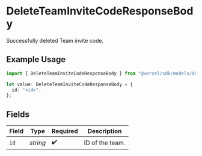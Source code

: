 # DeleteTeamInviteCodeResponseBody

Successfully deleted Team invite code.

## Example Usage

```typescript
import { DeleteTeamInviteCodeResponseBody } from "@vercel/sdk/models/deleteteaminvitecodeop.js";

let value: DeleteTeamInviteCodeResponseBody = {
  id: "<id>",
};
```

## Fields

| Field              | Type               | Required           | Description        |
| ------------------ | ------------------ | ------------------ | ------------------ |
| `id`               | *string*           | :heavy_check_mark: | ID of the team.    |